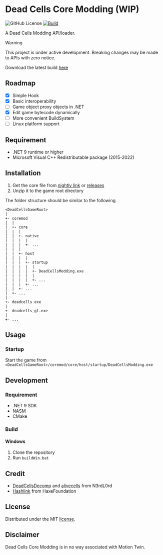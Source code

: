 ﻿
# Dead Cells Core Modding (WIP)

![GitHub License](https://img.shields.io/github/license/dead-cells-core-modding/core) 
[![Build](https://github.com/dead-cells-core-modding/core/actions/workflows/build.yml/badge.svg?branch=main)](https://github.com/dead-cells-core-modding/core/actions/workflows/build.yml)


A Dead Cells Modding API/loader. 

> [!WARNING]
> This project is under active development. Breaking changes may be made to APIs with zero notice.

Download the latest build [here](https://nightly.link/dead-cells-core-modding/core/workflows/build/main)

## Roadmap

- [x] Simple Hook
- [x] Basic interoperability
- [ ] Game object proxy objects in .NET
- [x] Edit game bytecode dynamically
- [ ] More convenient BuildSystem
- [ ] Linux platform support

## Requirement

- .NET 9 runtime or higher
- Microsoft Visual C++ Redistributable package (2015-2022)

## Installation

1. Get the core file from [nightly link](https://nightly.link/dead-cells-core-modding/core/workflows/build/main) or [releases](https://github.com/dead-cells-core-modding/core/releases)
2. Unzip it to the game root directory

The folder structure should be similar to the following
```
<DeadCellsGameRoot>
|
+- coremod
|  |
|  +- core
|  |  |
|  |  +- native
|  |  |  |
|  |  |  +- ...
|  |  |
|  |  +- host
|  |  |  |
|  |  |  +- startup
|  |  |  |  |
|  |  |  |  +- DeadCellsModding.exe
|  |  |  |  |
|  |  |  |  +- ...
|  |  |  +- ...
|  |  +- ...
|  +- ...
|
+- deadcells.exe
|
+- deadcells_gl.exe
|
+- ...
```

## Usage

### Startup

Start the game from `<DeadCellsGameRoot>/coremod/core/host/startup/DeadCellsModding.exe`

## Development

### Requirement

- .NET 9 SDK
- NASM
- CMake

### Build

#### Windows

1. Clone the repository
2. Run `buildWin.bat`

## Credit

- [DeadCellsDecomp](https://github.com/N3rdL0rd/DeadCellsDecomp) and [alivecells](https://github.com/N3rdL0rd/alivecells) from N3rdL0rd
- [Hashlink](https://github.com/HaxeFoundation/hashlink) from HaxeFoundation

## License

Distributed under the MIT [license](https://github.com/DreamBoxSpy/DeadCellsCoreModding/blob/main/LICENSE).

## Disclaimer
Dead Cells Core Modding is in no way associated with Motion Twin.
